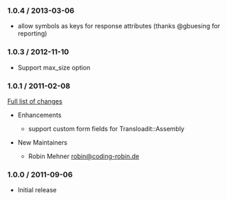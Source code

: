 ### 1.0.4 / 2013-03-06 ###

* allow symbols as keys for response attributes (thanks @gbuesing for reporting)

### 1.0.3 / 2012-11-10 ###

* Support max_size option

### 1.0.1 / 2011-02-08 ###

[Full list of changes](https://github.com/transloadit/ruby-sdk/compare/v1.0.0...v1.0.1)

* Enhancements
  * support custom form fields for Transloadit::Assembly

* New Maintainers
  * Robin Mehner <robin@coding-robin.de>

### 1.0.0 / 2011-09-06 ###

* Initial release
